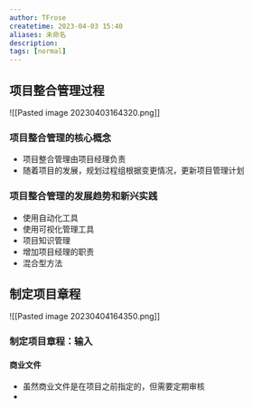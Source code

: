 ```yaml
---
author: TFrose
createtime: 2023-04-03 15:40
aliases: 未命名
description:
tags: [normal]
---
```


## 项目整合管理过程
![[Pasted image 20230403164320.png]]
### 项目整合管理的核心概念
- 项目整合管理由项目经理负责
- 随着项目的发展，规划过程组根据变更情况，更新项目管理计划
### 项目整合管理的发展趋势和新兴实践
- 使用自动化工具
- 使用可视化管理工具
- 项目知识管理
- 增加项目经理的职责
- 混合型方法
## 制定项目章程
![[Pasted image 20230404164350.png]]
### 制定项目章程：输入
#### 商业文件
- 虽然商业文件是在项目之前指定的，但需要定期审核
- 